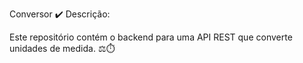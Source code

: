 Conversor :heavy_check_mark:
Descrição:

Este repositório contém o backend para uma API REST que converte unidades de medida. ⚖️️⏱️


